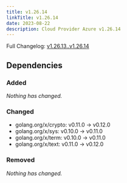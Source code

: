 ```yaml
---
title: v1.26.14
linkTitle: v1.26.14
date: 2023-08-22
description: Cloud Provider Azure v1.26.14
---
```

Full Changelog: [v1.26.13..v1.26.14](https://github.com/kubernetes-sigs/cloud-provider-azure/compare/v1.26.13...v1.26.14)



## Dependencies

### Added
_Nothing has changed._

### Changed
- golang.org/x/crypto: v0.11.0 → v0.12.0
- golang.org/x/sys: v0.10.0 → v0.11.0
- golang.org/x/term: v0.10.0 → v0.11.0
- golang.org/x/text: v0.11.0 → v0.12.0

### Removed
_Nothing has changed._
